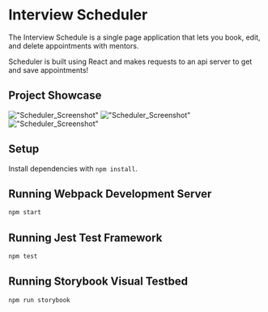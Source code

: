 # Interview Scheduler

The Interview Schedule is a single page application that lets you book, edit, and delete appointments with mentors.

Scheduler is built using React and makes requests to an api server to get and save appointments!

## Project Showcase

!["Scheduler_Screenshot"]()
!["Scheduler_Screenshot"]()
!["Scheduler_Screenshot"]()

## Setup

Install dependencies with `npm install`.

## Running Webpack Development Server

```sh
npm start
```

## Running Jest Test Framework

```sh
npm test
```

## Running Storybook Visual Testbed

```sh
npm run storybook
```
